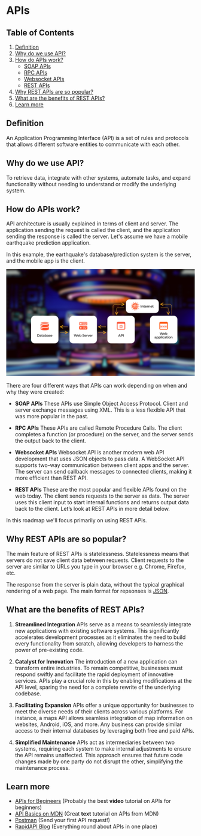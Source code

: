 # APIs

## Table of Contents
1. [Definition](#definition)
2. [Why do we use API?](#why-do-we-use-api)
3. [How do APIs work?](#how-do-apis-work)
   - [SOAP APIs](#soap-apis)
   - [RPC APIs](#rpc-apis)
   - [Websocket APIs](#websocket-apis)
   - [REST APIs](#rest-apis)
4. [Why REST APIs are so popular?](#why-rest-apis-are-so-popular)
5. [What are the benefits of REST APIs?](#what-are-the-benefits-of-rest-apis)
6. [Learn more](#learn-more)


## Definition
An Application Programming Interface (API) is a set of rules and protocols that allows different software entities to communicate with each other.

## Why do we use API?
To retrieve data, integrate with other systems, automate tasks, and expand functionality without needing to understand or modify the underlying system.

## How do APIs work?

API architecture is usually explained in terms of client and server. The application sending the request is called the client, and the application sending the response is called the server. Let's assume we have a mobile earthquake prediction application. 

In this example, the earthquake's database/prediction system is the server, and the mobile app is the client.

![Alt Text](/images/apis_working_principles.png)


There are four different ways that APIs can work depending on when and why they were created:

- **SOAP APIs** 
These APIs use Simple Object Access Protocol. Client and server exchange messages using XML. This is a less flexible API that was more popular in the past.

- **RPC APIs**
These APIs are called Remote Procedure Calls. The client completes a function (or procedure) on the server, and the server sends the output back to the client.

- **Websocket APIs**
Websocket API is another modern web API development that uses JSON objects to pass data. A WebSocket API supports two-way communication between client apps and the server. The server can send callback messages to connected clients, making it more efficient than REST API.

- **REST APIs**
These are the most popular and flexible APIs found on the web today. The client sends requests to the server as data. The server uses this client input to start internal functions and returns output data back to the client. Let’s look at REST APIs in more detail below.

In this roadmap we'll focus primarily on using REST APIs. 

## Why REST APIs are so popular?
The main feature of REST APIs is statelessness. Statelessness means that servers do not save client data between requests. Client requests to the server are similar to URLs you type in your browser e.g. Chrome, Firefox, etc. 

The response from the server is plain data, without the typical graphical rendering of a web page. The main format for repsonses is [JSON](https://www.json.org/json-en.html).

## What are the benefits of REST APIs? 

1. **Streamlined Integration**
   APIs serve as a means to seamlessly integrate new applications with existing software systems. This significantly accelerates development processes as it eliminates the need to build every functionality from scratch, allowing developers to harness the power of pre-existing code.

2. **Catalyst for Innovation**
   The introduction of a new application can transform entire industries. To remain competitive, businesses must respond swiftly and facilitate the rapid deployment of innovative services. APIs play a crucial role in this by enabling modifications at the API level, sparing the need for a complete rewrite of the underlying codebase.

3. **Facilitating Expansion**
   APIs offer a unique opportunity for businesses to meet the diverse needs of their clients across various platforms. For instance, a maps API allows seamless integration of map information on websites, Android, iOS, and more. Any business can provide similar access to their internal databases by leveraging both free and paid APIs.

4. **Simplified Maintenance**
   APIs act as intermediaries between two systems, requiring each system to make internal adjustments to ensure the API remains unaffected. This approach ensures that future code changes made by one party do not disrupt the other, simplifying the maintenance process.


## Learn more
   - [APIs for Begineers](https://www.youtube.com/watch?v=WXsD0ZgxjRw) (Probably the best **video** tutorial on APIs for beginners)
   - [API Basics on MDN](https://developer.mozilla.org/en-US/docs/Learn/JavaScript/Client-side_web_APIs/Introduction) (Great **text** tutorial on APIs from MDN)
   - [Postman](https://learning.postman.com/) (Send your first API request!)
   - [RapidAPI Blog](https://rapidapi.com/blog/) (Everything round about APIs in one place)
